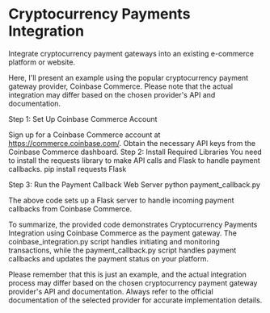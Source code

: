 # Cryptocurrency Payments Integration
Integrate cryptocurrency payment gateways into an existing e-commerce platform or website.


Here, I'll present an example using the popular cryptocurrency payment gateway provider, Coinbase Commerce. Please note that the actual integration may differ based on the chosen provider's API and documentation.

Step 1: Set Up Coinbase Commerce Account

Sign up for a Coinbase Commerce account at https://commerce.coinbase.com/.
Obtain the necessary API keys from the Coinbase Commerce dashboard.
Step 2: Install Required Libraries
You need to install the requests library to make API calls and Flask to handle payment callbacks.
pip install requests Flask

Step 3: Run the Payment Callback Web Server
python payment_callback.py

The above code sets up a Flask server to handle incoming payment callbacks from Coinbase Commerce.

To summarize, the provided code demonstrates Cryptocurrency Payments Integration using Coinbase Commerce as the payment gateway. The coinbase_integration.py script handles initiating and monitoring transactions, while the payment_callback.py script handles payment callbacks and updates the payment status on your platform.

Please remember that this is just an example, and the actual integration process may differ based on the chosen cryptocurrency payment gateway provider's API and documentation. Always refer to the official documentation of the selected provider for accurate implementation details.
